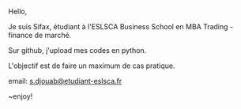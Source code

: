 Hello,

Je suis Sifax, étudiant à l'ESLSCA Business School en MBA Trading - finance de marché.

Sur github, j'upload mes codes en python.

L'objectif est de faire un maximum de cas pratique.




email: s.djouab@etudiant-eslsca.fr



~enjoy!
